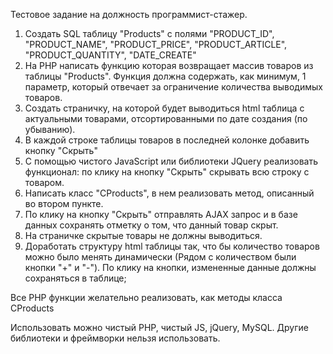 Тестовое задание на должность программист-стажер.
1. Создать SQL таблицу "Products" с полями "PRODUCT_ID", "PRODUCT_NAME", "PRODUCT_PRICE", "PRODUCT_ARTICLE", "PRODUCT_QUANTITY", "DATE_CREATE"
2. На PHP написать функцию которая возвращает массив товаров из таблицы "Products". Функция должна содержать, как минимум, 1 параметр, который отвечает за ограничение количества выводимых товаров.
3. Создать страничку, на которой будет выводиться html таблица с актуальными товарами, отсортированными по дате создания (по убыванию).
4. В каждой строке таблицы товаров в последней колонке добавить кнопку "Скрыть"
5. С помощью чистого JavaScript или библиотеки JQuery реализовать функционал: по клику на кнопку "Скрыть" скрывать всю строку с товаром.
6. Написать класс "CProducts", в нем реализовать метод, описанный во втором пункте.
7. По клику на кнопку "Скрыть" отправлять AJAX запрос и в базе данных сохранять отметку о том, что данный товар скрыт.
8. На страничке скрытые товары не должны выводиться.
9. Доработать структуру html таблицы так, что бы количество товаров можно было менять динамически (Рядом с количеством были кнопки "+" и "-"). По клику на кнопки, измененные данные должны сохраняться в таблице;

Все PHP функции желательно реализовать, как методы класса CProducts

Использовать можно чистый PHP, чистый JS, jQuery, MySQL. Другие библиотеки и фреймворки нельзя использовать.
